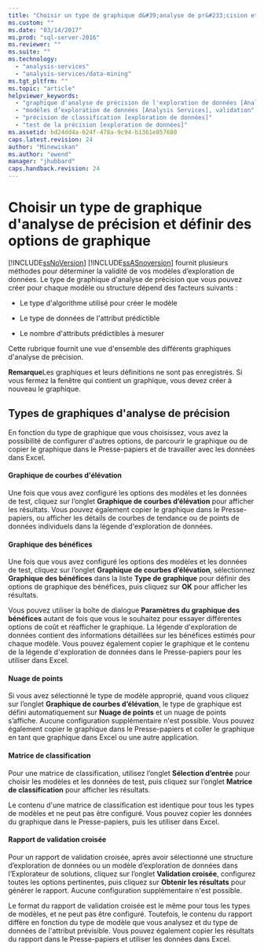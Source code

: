 ```yaml
---
title: "Choisir un type de graphique d&#39;analyse de pr&#233;cision et d&#233;finir des options de graphique | Microsoft Docs"
ms.custom: ""
ms.date: "03/14/2017"
ms.prod: "sql-server-2016"
ms.reviewer: ""
ms.suite: ""
ms.technology: 
  - "analysis-services"
  - "analysis-services/data-mining"
ms.tgt_pltfrm: ""
ms.topic: "article"
helpviewer_keywords: 
  - "graphique d'analyse de précision de l'exploration de données [Analysis Services]"
  - "modèles d’exploration de données [Analysis Services], validation"
  - "précision de classification [exploration de données]"
  - "test de la précision [exploration de données]"
ms.assetid: bd24dd4a-624f-478a-9c94-b1361e857680
caps.latest.revision: 24
author: "Minewiskan"
ms.author: "owend"
manager: "jhubbard"
caps.handback.revision: 24
---
```

# Choisir un type de graphique d&#39;analyse de pr&#233;cision et d&#233;finir des options de graphique
  [!INCLUDE[ssNoVersion](../../includes/ssnoversion-md.md)] [!INCLUDE[ssASnoversion](../../includes/ssasnoversion-md.md)] fournit plusieurs méthodes pour déterminer la validité de vos modèles d’exploration de données. Le type de graphique d'analyse de précision que vous pouvez créer pour chaque modèle ou structure dépend des facteurs suivants :  
  
-   Le type d'algorithme utilisé pour créer le modèle  
  
-   Le type de données de l'attribut prédictible  
  
-   Le nombre d'attributs prédictibles à mesurer  
  
 Cette rubrique fournit une vue d'ensemble des différents graphiques d'analyse de précision.  
  
 **Remarque**Les graphiques et leurs définitions ne sont pas enregistrés. Si vous fermez la fenêtre qui contient un graphique, vous devez créer à nouveau le graphique.  
  
## Types de graphiques d'analyse de précision  
 En fonction du type de graphique que vous choisissez, vous avez la possibilité de configurer d'autres options, de parcourir le graphique ou de copier le graphique dans le Presse-papiers et de travailler avec les données dans Excel.  
  
#### Graphique de courbes d'élévation  
 Une fois que vous avez configuré les options des modèles et les données de test, cliquez sur l’onglet **Graphique de courbes d’élévation** pour afficher les résultats. Vous pouvez également copier le graphique dans le Presse-papiers, ou afficher les détails de courbes de tendance ou de points de données individuels dans la légende d'exploration de données.  
  
#### Graphique des bénéfices  
 Une fois que vous avez configuré les options des modèles et les données de test, cliquez sur l’onglet **Graphique de courbes d’élévation**, sélectionnez **Graphique des bénéfices** dans la liste **Type de graphique** pour définir des options de graphique des bénéfices, puis cliquez sur **OK** pour afficher les résultats.  
  
 Vous pouvez utiliser la boîte de dialogue **Paramètres du graphique des bénéfices** autant de fois que vous le souhaitez pour essayer différentes options de coût et réafficher le graphique. La légende d'exploration de données contient des informations détaillées sur les bénéfices estimés pour chaque modèle. Vous pouvez également copier le graphique et le contenu de la légende d'exploration de données dans le Presse-papiers pour les utiliser dans Excel.  
  
#### Nuage de points  
 Si vous avez sélectionné le type de modèle approprié, quand vous cliquez sur l’onglet **Graphique de courbes d’élévation**, le type de graphique est défini automatiquement sur **Nuage de points** et un nuage de points s’affiche. Aucune configuration supplémentaire n'est possible. Vous pouvez également copier le graphique dans le Presse-papiers et coller le graphique en tant que graphique dans Excel ou une autre application.  
  
#### Matrice de classification  
 Pour une matrice de classification, utilisez l’onglet **Sélection d’entrée** pour choisir les modèles et les données de test, puis cliquez sur l’onglet **Matrice de classification** pour afficher les résultats.  
  
 Le contenu d'une matrice de classification est identique pour tous les types de modèles et ne peut pas être configuré. Vous pouvez copier les données du graphique dans le Presse-papiers, puis les utiliser dans Excel.  
  
#### Rapport de validation croisée  
 Pour un rapport de validation croisée, après avoir sélectionné une structure d’exploration de données ou un modèle d’exploration de données dans l’Explorateur de solutions, cliquez sur l’onglet **Validation croisée**, configurez toutes les options pertinentes, puis cliquez sur **Obtenir les résultats** pour générer le rapport. Aucune configuration supplémentaire n'est possible.  
  
 Le format du rapport de validation croisée est le même pour tous les types de modèles, et ne peut pas être configuré. Toutefois, le contenu du rapport diffère en fonction du type de modèle que vous analysez et du type de données de l'attribut prévisible. Vous pouvez également copier les résultats du rapport dans le Presse-papiers et utiliser les données dans Excel.  
  
  